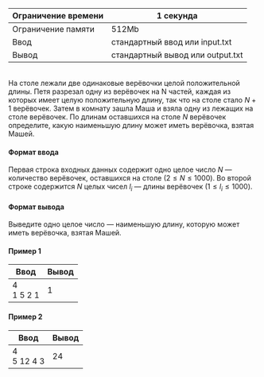 | Ограничение времени 	| 1 секунда                        	|
|---------------------	|----------------------------------	|
| Ограничение памяти  	| 512Mb                             	|
| Ввод                	| стандартный ввод или input.txt   	|
| Вывод               	| стандартный вывод или output.txt 	|

\
На столе лежали две одинаковые верёвочки целой положительной длины. Петя разрезал одну из верёвочек на N частей, каждая из которых имеет целую положительную длину, так что на столе стало $N+1$ верёвочек. Затем в комнату зашла Маша и взяла одну из лежащих на столе верёвочек. По длинам оставшихся на столе $N$ верёвочек определите, какую наименьшую длину может иметь верёвочка, взятая Машей. 

#### Формат ввода ####
Первая строка входных данных содержит одно целое число $N$ — количество верёвочек, оставшихся на столе $(2 ≤ N ≤ 1000)$. Во второй строке содержится $N$ целых чисел $l_i$ — длины верёвочек $(1 ≤ l_i ≤ 1000)$. 

#### Формат вывода ####
Выведите одно целое число — наименьшую длину, которую может иметь верёвочка, взятая Машей.

#### Пример 1 ####

|                        Ввод                       	|    Вывод   	|
|-------------------------------------------------	|----------	|
| 4  <br />   1 5 2 1 | 1 	|



#### Пример 2 ####

|                        Ввод                       	|    Вывод   	|
|-------------------------------------------------	|----------	|
| 4   <br />   5 12 4 3 | 24 	|


